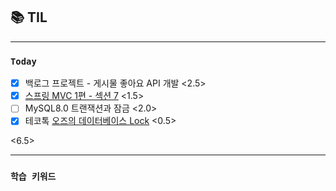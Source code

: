## 📚 TIL

---

### `Today`
- [X] 백로그 프로젝트 - 게시물 좋아요 API 개발 <2.5>
- [X] [스프링 MVC 1편 - 섹션 7](https://www.inflearn.com/course/%EC%8A%A4%ED%94%84%EB%A7%81-mvc-2#reviews.) <1.5>
- [ ] MySQL8.0 트랜잭션과 잠금 <2.0>
- [X] 테코톡 [오즈의 데이터베이스 Lock](https://www.youtube.com/watch?v=onBpJRDSZGA) <0.5>

<6.5>

---

### `학습 키워드`
